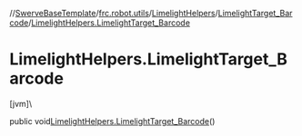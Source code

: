 //[SwerveBaseTemplate](../../../../index.md)/[frc.robot.utils](../../index.md)/[LimelightHelpers](../index.md)/[LimelightTarget_Barcode](index.md)/[LimelightHelpers.LimelightTarget_Barcode](-limelight-helpers.-limelight-target_-barcode.md)

# LimelightHelpers.LimelightTarget_Barcode

[jvm]\

public void[LimelightHelpers.LimelightTarget_Barcode](-limelight-helpers.-limelight-target_-barcode.md)()
